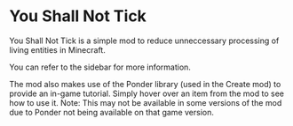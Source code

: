 # You Shall Not Tick

You Shall Not Tick is a simple mod to reduce unneccessary processing of living entities in Minecraft.

You can refer to the sidebar for more information.

The mod also makes use of the Ponder library (used in the Create mod) to provide an in-game tutorial. Simply hover over an item from the mod to see how to use it.
Note: This may not be available in some versions of the mod due to Ponder not being available on that game version.
